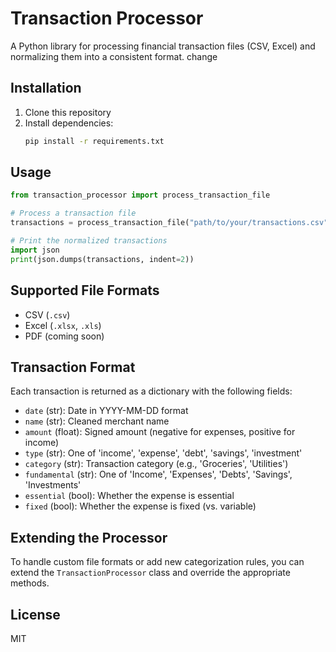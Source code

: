 # Transaction Processor

A Python library for processing financial transaction files (CSV, Excel) and normalizing them into a consistent format. change

## Installation

1. Clone this repository
2. Install dependencies:
   ```bash
   pip install -r requirements.txt
   ```

## Usage

```python
from transaction_processor import process_transaction_file

# Process a transaction file
transactions = process_transaction_file("path/to/your/transactions.csv")

# Print the normalized transactions
import json
print(json.dumps(transactions, indent=2))
```

## Supported File Formats

- CSV (`.csv`)
- Excel (`.xlsx`, `.xls`)
- PDF (coming soon)

## Transaction Format

Each transaction is returned as a dictionary with the following fields:

- `date` (str): Date in YYYY-MM-DD format
- `name` (str): Cleaned merchant name
- `amount` (float): Signed amount (negative for expenses, positive for income)
- `type` (str): One of 'income', 'expense', 'debt', 'savings', 'investment'
- `category` (str): Transaction category (e.g., 'Groceries', 'Utilities')
- `fundamental` (str): One of 'Income', 'Expenses', 'Debts', 'Savings', 'Investments'
- `essential` (bool): Whether the expense is essential
- `fixed` (bool): Whether the expense is fixed (vs. variable)

## Extending the Processor

To handle custom file formats or add new categorization rules, you can extend the `TransactionProcessor` class and override the appropriate methods.

## License

MIT
